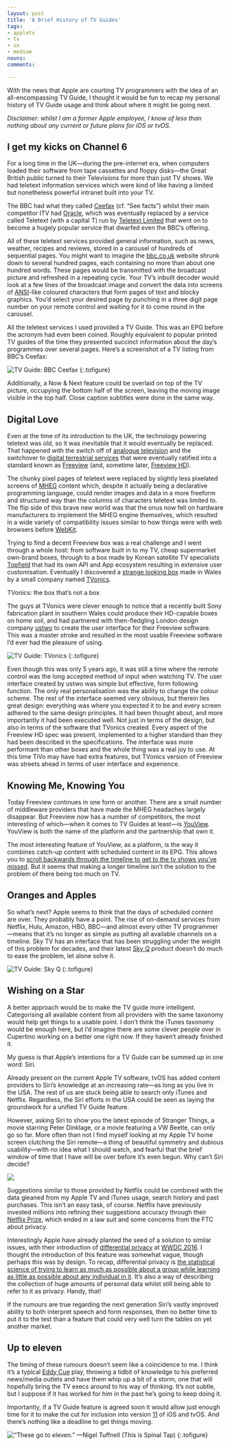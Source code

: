 ```yaml
---
layout: post
title: 'A Brief History of TV Guides'
tags:
- appletv
- tv
- ux
- medium
nouns:
comments: 

---
```


With the news that Apple are courting TV programmers with the idea of an all-encompassing TV Guide, I thought it would be fun to recap my personal history of TV Guide usage and think about where it might be going next.

_Disclaimer: whilst I am a former Apple employee, I know of less than nothing about any current or future plans for iOS or tvOS._

I get my kicks on Channel 6
---------------------------

For a long time in the UK—during the pre-internet era, when computers loaded their software from tape cassettes and floppy disks—the Great British public turned to their Televisions for more than just TV shows. We had teletext information services which were kind of like having a limited but nonetheless powerful intranet built into your TV.

The BBC had what they called [Ceefax](https://en.wikipedia.org/wiki/Ceefax) (cf. “See facts”) whilst their main competitor ITV had [Oracle](https://en.wikipedia.org/wiki/ORACLE_(teletext)), which was eventually replaced by a service called Teletext (with a capital T) run by [Teletext Limited](https://en.wikipedia.org/wiki/Teletext_Ltd.) that went on to become a hugely popular service that dwarfed even the BBC’s offering.

All of these teletext services provided general information, such as news, weather, recipes and reviews, stored in a carousel of hundreds of sequential pages. You might want to imagine the [bbc.co.uk](https://www.bbc.co.uk) website shrunk down to several hundred pages, each containing no more than about one hundred words. These pages would be transmitted with the broadcast picture and refreshed in a repeating cycle. Your TV’s inbuilt decoder would look at a few lines of the broadcast image and convert the data into screens of [ANSI](https://en.wikipedia.org/wiki/ANSI_escape_code)\-like coloured characters that form pages of text and blocky graphics. You’d select your desired page by punching in a three digit page number on your remote control and waiting for it to come round in the carousel.

All the teletext services I used provided a TV Guide. This was an EPG before the acronym had even been coined. Roughly equivalent to popular printed TV guides of the time they presented succinct information about the day’s programmes over several pages. Here’s a screenshot of a TV listing from BBC’s Ceefax:

![](https://miro.medium.com/max/1008/1*WSph9kUyJtT2L_onAyGAXA.png "TV Guide: BBC Ceefax")
{:.tofigure}

Additionally, a Now & Next feature could be overlaid on top of the TV picture, occupying the bottom half of the screen, leaving the moving image visible in the top half. Close caption subtitles were done in the same way.

Digital Love
------------

Even at the time of its introduction to the UK, the technology powering teletext was old, so it was inevitable that it would eventually be replaced. That happened with the switch off of [analogue television](https://en.wikipedia.org/wiki/Analogue_television_in_the_United_Kingdom) and the switchover to [digital terrestrial services](https://en.wikipedia.org/wiki/Digital_television) that were eventually ratified into a standard known as [Freeview](https://en.wikipedia.org/wiki/Freeview_(UK)) (and, sometime later, [Freeview HD](https://en.wikipedia.org/wiki/Freeview_(UK)#Freeview_HD)).

The chunky pixel pages of teletext were replaced by slightly less pixelated screens of [MHEG](https://en.wikipedia.org/wiki/MHEG-5) content which, despite it actually being a declarative programming language, could render images and data in a more freeform and structured way than the columns of characters teletext was limited to. The flip side of this brave new world was that the onus now fell on hardware manufacturers to implement the MHEG engine themselves, which resulted in a wide variety of compatibility issues similar to how things were with web browsers before [WebKit](https://webkit.org).

Trying to find a decent Freeview box was a real challenge and I went through a whole host: from software built in to my TV, cheap supermarket own-brand boxes, through to a box made by Korean satellite TV specialists [Topfield](https://en.wikipedia.org/wiki/Topfield) that had its own API and App ecosystem resulting in extensive user customisation. Eventually I discovered a [strange looking box](https://www.youtube.com/watch?v=qenPqNwjazk) made in Wales by a small company named [TVonics](https://en.wikipedia.org/wiki/TVonics).

TVonics: the box that’s not a box

The guys at TVonics were clever enough to notice that a recently built Sony fabrication plant in southern Wales could produce their HD-capable boxes on home soil, and had partnered with then-fledgling London design company [ustwo](https://www.ustwo.com) to create the user interface for their Freeview software. This was a master stroke and resulted in the most usable Freeview software I’d ever had the pleasure of using.

![](https://miro.medium.com/max/1400/1*91Qy90glqxsJQoGFWC41CQ.jpeg "TV Guide: TVonics")
{:.tofigure}

Even though this was only 5 years ago, it was still a time where the remote control was the long accepted method of input when watching TV. The user interface created by ustwo was simple but effective, form following function. The only real personalisation was the ability to change the colour scheme. The rest of the interface seemed very obvious, but therein lies great design: everything was where you expected it to be and every screen adhered to the same design principles. It had been thought about, and more importantly it had been executed well. Not just in terms of the design, but also in terms of the software that TVonics created. Every aspect of the Freeview HD spec was present, implemented to a higher standard than they had been described in the specifications. The interface was more performant than other boxes and the whole thing was a real joy to use. At this time TiVo may have had extra features, but TVonics version of Freeview was streets ahead in terms of user interface and experience.

Knowing Me, Knowing You
-----------------------

Today Freeview continues in one form or another. There are a small number of middleware providers that have made the MHEG headaches largely disappear. But Freeview now has a number of competitors, the most interesting of which—when it comes to TV Guides at least—is [YouView](https://en.wikipedia.org/wiki/YouView). YouView is both the name of the platform and the partnership that own it.

The most interesting feature of YouView, as a platform, is the way it combines catch-up content with scheduled content in its EPG. This allows you to [scroll backwards through the timeline to get to the tv shows you’ve missed](http://www.youview.com/features/). But it seems that making a longer timeline isn’t the solution to the problem of there being too much on TV.

Oranges and Apples
------------------

So what’s next? Apple seems to think that the days of scheduled content are over. They probably have a point. The rise of on-demand services from Netflix, Hulu, Amazon, HBO, BBC—and almost every other TV programmer—means that it’s no longer as simple as putting all available channels on a timeline. Sky TV has an interface that has been struggling under the weight of this problem for decades, and their latest [Sky Q](http://www.sky.com/shop/tv/sky-q/overview/) product doesn’t do much to ease the problem, let alone solve it.

![](https://miro.medium.com/max/1400/1*2eklqpXtNnroW_oQ9AhZIA.jpeg "TV Guide: Sky Q")
{:.tofigure}

Wishing on a Star
-----------------

A better approach would be to make the TV guide more intelligent. Categorising all available content from all providers with the same taxonomy would help get things to a usable point. I don’t think the iTunes taxonomy would be enough here, but I’d imagine there are some clever people over in Cupertino working on a better one right now. If they haven’t already finished it.

My guess is that Apple’s intentions for a TV Guide can be summed up in one word: Siri.

Already present on the current Apple TV software, tvOS has added content providers to Siri’s knowledge at an increasing rate—as long as you live in the USA. The rest of us are stuck being able to search only iTunes and Netflix. Regardless, the Siri efforts in the USA could be seen as laying the groundwork for a unified TV Guide feature.

However, asking Siri to show you the latest episode of Stranger Things, a movie starring Peter Dinklage, or a movie featuring a VW Beetle, can only go so far. More often than not I find myself looking at my Apple TV home screen clutching the Siri remote—a thing of beautiful symmetry and dubious usability—with no idea what I should watch, and fearful that the brief window of time that I have will be over before it’s even begun. Why can’t Siri decide?

![](https://miro.medium.com/max/1400/1*1w4mMS-TuykT96eTqumcdQ.jpeg)

Suggestions similar to those provided by Netflix could be combined with the data gleaned from my Apple TV and iTunes usage, search history and past purchases. This isn’t an easy task, of course. Netflix have previously invested millions into refining their suggestions accuracy through their [Netflix Prize](https://en.wikipedia.org/wiki/Netflix_Prize), which ended in a law suit and some concerns from the FTC about privacy.

Interestingly Apple have already planted the seed of a solution to similar issues, with their introduction of [differential privacy](https://en.wikipedia.org/wiki/Differential_privacy) at [WWDC 2016](https://developer.apple.com/wwdc/). I thought the introduction of this feature was somewhat vague, though perhaps this was by design. To recap, differential privacy is [the statistical science of trying to learn as much as possible about a group while learning as little as possible about any individual in it](https://www.wired.com/2016/06/apples-differential-privacy-collecting-data/). It’s also a way of describing the collection of huge amounts of personal data whilst still being able to refer to it as privacy. Handy, that!

If the rumours are true regarding the next generation Siri’s vastly improved ability to both interpret speech and form responses, then no better time to put it to the test than a feature that could very well turn the tables on yet another market.

Up to eleven
------------

The timing of these rumours doesn’t seem like a coincidence to me. I think it’s a typical [Eddy Cue](https://en.wikipedia.org/wiki/Eddy_Cue) play, throwing a tidbit of knowledge to his preferred news/media outlets and have them whip up a bit of a storm, one that will hopefully bring the TV execs around to his way of thinking. It’s not subtle, but I suppose if it has worked for him in the past he’s going to keep doing it.

Importantly, if a TV Guide feature is agreed soon it would allow just enough time for it to make the cut for inclusion into version [11](https://en.wikipedia.org/wiki/Up_to_eleven) of iOS and tvOS. And there’s nothing like a deadline to get things moving.

![](https://miro.medium.com/max/1246/1*NMys6bsxcP3Eo-8vIFgndQ.jpeg "“These go to eleven.” —Nigel Tuffnell (This is Spinal Tap)")
{:.tofigure}
